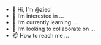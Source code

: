 - 👋 Hi, I’m @zied
- 👀 I’m interested in ...
- 🌱 I’m currently learning ...
- 💞️ I’m looking to collaborate on ...
- 📫 How to reach me ...

<!---
ziedakermi/zied is a ✨ special ✨ repository because its `README.md` (this file) appears on your GitHub profile.
You can click the Preview link to take a look at your changes.
--->
